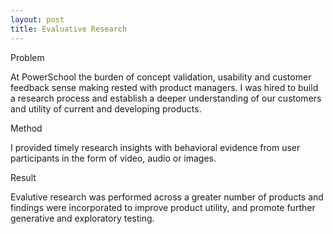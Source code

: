 ```yaml
---
layout: post
title: Evaluative Research
---
```


Problem

At PowerSchool the burden of concept validation, usability and customer feedback sense making rested with product managers. I was hired to build a research process and establish a deeper understanding of our customers and utility of current and developing products. 


Method

I provided timely research insights with behavioral evidence from user participants in the form of video, audio or images. 


Result

Evalutive research was performed across a greater number of products and findings were incorporated to improve product utility, and promote further generative and exploratory testing.
